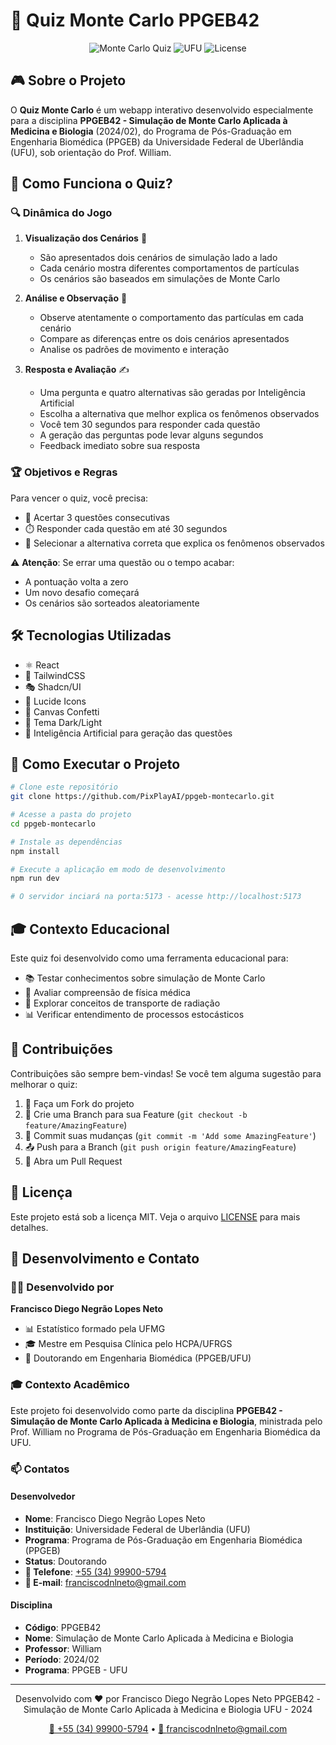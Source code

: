 # 🎯 Quiz Monte Carlo PPGEB42

<div align="center">

![Monte Carlo Quiz](https://img.shields.io/badge/Quiz-Monte%20Carlo-blue)
![UFU](https://img.shields.io/badge/UFU-PPGEB-green)
![License](https://img.shields.io/badge/license-MIT-orange)

</div>

## 🎮 Sobre o Projeto

O **Quiz Monte Carlo** é um webapp interativo desenvolvido especialmente para a disciplina **PPGEB42 - Simulação de Monte Carlo Aplicada à Medicina e Biologia** (2024/02), do Programa de Pós-Graduação em Engenharia Biomédica (PPGEB) da Universidade Federal de Uberlândia (UFU), sob orientação do Prof. William.

## 🎲 Como Funciona o Quiz?

### 🔍 Dinâmica do Jogo

1. **Visualização dos Cenários** 👀

   - São apresentados dois cenários de simulação lado a lado
   - Cada cenário mostra diferentes comportamentos de partículas
   - Os cenários são baseados em simulações de Monte Carlo

2. **Análise e Observação** 🤔

   - Observe atentamente o comportamento das partículas em cada cenário
   - Compare as diferenças entre os dois cenários apresentados
   - Analise os padrões de movimento e interação

3. **Resposta e Avaliação** ✍️
   - Uma pergunta e quatro alternativas são geradas por Inteligência Artificial
   - Escolha a alternativa que melhor explica os fenômenos observados
   - Você tem 30 segundos para responder cada questão
   - A geração das perguntas pode levar alguns segundos
   - Feedback imediato sobre sua resposta

### 🏆 Objetivos e Regras

Para vencer o quiz, você precisa:

- 🎯 Acertar 3 questões consecutivas
- ⏱️ Responder cada questão em até 30 segundos
- 📝 Selecionar a alternativa correta que explica os fenômenos observados

⚠️ **Atenção**: Se errar uma questão ou o tempo acabar:

- A pontuação volta a zero
- Um novo desafio começará
- Os cenários são sorteados aleatoriamente

## 🛠️ Tecnologias Utilizadas

- ⚛️ React
- 🎨 TailwindCSS
- 🎭 Shadcn/UI
- 💫 Lucide Icons
- 🎉 Canvas Confetti
- 🌙 Tema Dark/Light
- 🤖 Inteligência Artificial para geração das questões

## 🚀 Como Executar o Projeto

```bash
# Clone este repositório
git clone https://github.com/PixPlayAI/ppgeb-montecarlo.git

# Acesse a pasta do projeto
cd ppgeb-montecarlo

# Instale as dependências
npm install

# Execute a aplicação em modo de desenvolvimento
npm run dev

# O servidor inciará na porta:5173 - acesse http://localhost:5173
```

## 🎓 Contexto Educacional

Este quiz foi desenvolvido como uma ferramenta educacional para:

- 📚 Testar conhecimentos sobre simulação de Monte Carlo
- 🔬 Avaliar compreensão de física médica
- 🧪 Explorar conceitos de transporte de radiação
- 📊 Verificar entendimento de processos estocásticos

## 🤝 Contribuições

Contribuições são sempre bem-vindas! Se você tem alguma sugestão para melhorar o quiz:

1. 🍴 Faça um Fork do projeto
2. 🔨 Crie uma Branch para sua Feature (`git checkout -b feature/AmazingFeature`)
3. 💾 Commit suas mudanças (`git commit -m 'Add some AmazingFeature'`)
4. 📤 Push para a Branch (`git push origin feature/AmazingFeature`)
5. 🔄 Abra um Pull Request

## 📄 Licença

Este projeto está sob a licença MIT. Veja o arquivo [LICENSE](LICENSE) para mais detalhes.

## 👥 Desenvolvimento e Contato

### 👨‍💻 Desenvolvido por

**Francisco Diego Negrão Lopes Neto**

- 📊 Estatístico formado pela UFMG
- 🎓 Mestre em Pesquisa Clínica pelo HCPA/UFRGS
- 🔬 Doutorando em Engenharia Biomédica (PPGEB/UFU)

### 🎓 Contexto Acadêmico

Este projeto foi desenvolvido como parte da disciplina **PPGEB42 - Simulação de Monte Carlo Aplicada à Medicina e Biologia**, ministrada pelo Prof. William no Programa de Pós-Graduação em Engenharia Biomédica da UFU.

### 📫 Contatos

#### Desenvolvedor

- **Nome**: Francisco Diego Negrão Lopes Neto
- **Instituição**: Universidade Federal de Uberlândia (UFU)
- **Programa**: Programa de Pós-Graduação em Engenharia Biomédica (PPGEB)
- **Status**: Doutorando
- **📱 Telefone**: [+55 (34) 99900-5794](tel:+5534999005794)
- **📧 E-mail**: [franciscodnlneto@gmail.com](mailto:franciscodnlneto@gmail.com)

#### Disciplina

- **Código**: PPGEB42
- **Nome**: Simulação de Monte Carlo Aplicada à Medicina e Biologia
- **Professor**: William
- **Período**: 2024/02
- **Programa**: PPGEB - UFU

---

<div align="center">

Desenvolvido com ❤️ por Francisco Diego Negrão Lopes Neto
PPGEB42 - Simulação de Monte Carlo Aplicada à Medicina e Biologia
UFU - 2024

[📱 +55 (34) 99900-5794](tel:+5534999005794) • [📧 franciscodnlneto@gmail.com](mailto:franciscodnlneto@gmail.com)

</div>
